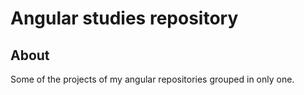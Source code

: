 # Angular studies repository

## About

Some of the projects of my angular repositories grouped in only one.
